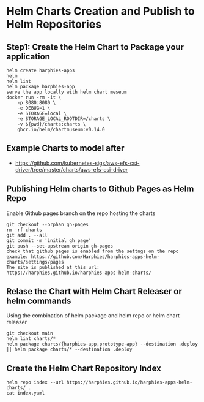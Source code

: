 # Helm Charts Creation and Publish to Helm Repositories

## Step1: Create the Helm Chart to Package your application
```
helm create harphies-apps
helm 
helm lint
helm package harphies-app
serve the app locally with helm chart meseum
docker run -rm -it \
    -p 8080:8080 \
    -e DEBUG=1 \
    -e STORAGE=local \
    -e STORAGE_LOCAL_ROOTDIR=/charts \
    -v ${pwd}/charts:charts \
    ghcr.io/helm/chartmuseum:v0.14.0
```

## Example Charts to model after

- https://github.com/kubernetes-sigs/aws-efs-csi-driver/tree/master/charts/aws-efs-csi-driver

## Publishing Helm charts to Github Pages as Helm Repo
Enable Github pages branch on the repo hosting the charts
```
git checkout --orphan gh-pages
rm -rf charts
git add . --all
git commit -m 'initial gh page'
git push --set-upstream origin gh-pages
check that github pages is enabled from the settngs on the repo
example: https://github.com/Harphies/harphies-apps-helm-charts/settings/pages
The site is published at this url: https://harphies.github.io/harphies-apps-helm-charts/
```

## Relase the Chart with Helm Chart Releaser or helm commands

Using the combination of helm package and helm repo  or helm chart releaser

```
git checkout main
helm lint charts/*
helm package charts/{harphies-app,prototype-app} --destination .deploy || helm package charts/* --destination .deploy 

```

## Create the Helm Chart Repository Index

```
helm repo index --url https://harphies.github.io/harphies-apps-helm-charts/ .
cat index.yaml 
```